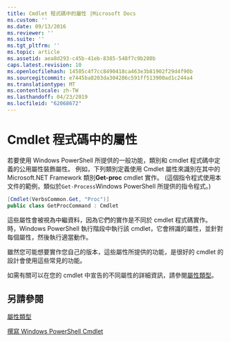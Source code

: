 ```yaml
---
title: Cmdlet 程式碼中的屬性 |Microsoft Docs
ms.custom: ''
ms.date: 09/13/2016
ms.reviewer: ''
ms.suite: ''
ms.tgt_pltfrm: ''
ms.topic: article
ms.assetid: aea8d293-c45b-41eb-8385-548f7c9b280b
caps.latest.revision: 10
ms.openlocfilehash: 14505c4f7cc8490418ca463e3b81902f29d4f90b
ms.sourcegitcommit: e7445ba8203da304286c591ff513900ad1c244a4
ms.translationtype: MT
ms.contentlocale: zh-TW
ms.lasthandoff: 04/23/2019
ms.locfileid: "62068672"
---
```

# <a name="attributes-in-cmdlet-code"></a>Cmdlet 程式碼中的屬性

若要使用 Windows PowerShell 所提供的一般功能，類別和 cmdlet 程式碼中定義的公用屬性裝飾屬性。 例如，下列類別定義使用 Cmdlet 屬性來識別在其中的 Microsoft.NET Framework 類別**Get-proc** cmdlet 實作。 (這個指令程式使用本文件的範例，類似於`Get-Process`Windows PowerShell 所提供的指令程式。)

```csharp
[Cmdlet(VerbsCommon.Get, "Proc")]
public class GetProcCommand : Cmdlet
```

這些屬性會被視為中繼資料，因為它們的實作是不同於 cmdlet 程式碼實作。 時，Windows PowerShell 執行階段中執行該 cmdlet，它會辨識的屬性，並針對每個屬性，然後執行適當動作。

雖然您可能想要實作您自己的版本，這些屬性所提供的功能，是很好的 cmdlet 的設計會使用這些常見的功能。

如需有關可以在您的 cmdlet 中宣告的不同屬性的詳細資訊，請參閱[屬性類型](./attribute-types.md)。

## <a name="see-also"></a>另請參閱

[屬性類型](./attribute-types.md)

[撰寫 Windows PowerShell Cmdlet](./writing-a-windows-powershell-cmdlet.md)
